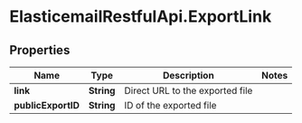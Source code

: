 # ElasticemailRestfulApi.ExportLink

## Properties
Name | Type | Description | Notes
------------ | ------------- | ------------- | -------------
**link** | **String** | Direct URL to the exported file | 
**publicExportID** | **String** | ID of the exported file | 


